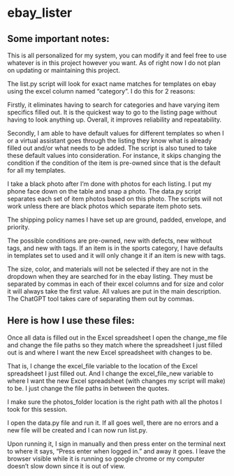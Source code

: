 # ebay_lister

## Some important notes:

This is all personalized for my system, you can modify it and feel free to use whatever is in this project however you want. As of right now I do not plan on updating or maintaining this project.

The list.py script will look for exact name matches for templates on ebay using the excel column named  “category”. I do this for 2 reasons:

Firstly, it eliminates having to search for categories and have varying item specifics filled out. It is the quickest way to go to the listing page without having to look anything up. Overall, it improves reliability and repeatability. 

Secondly, I am able to have default values for different templates so when I or a virtual assistant goes through the listing they know what is already filled out and/or what needs to be added. The script is also tuned to take these default values into consideration. For instance, it skips changing the condition if the condition of the item is pre-owned since that is the default for all my templates.

I take a black photo after I’m done with photos for each listing. I put my phone face down on the table and snap a photo. The data.py script separates each set of item photos based on this photo. The scripts will not work unless there are black photos which separate item photo sets.

The shipping policy names I have set up are ground, padded, envelope, and priority.

The possible conditions are pre-owned, new with defects, new without tags, and new with tags. If an item is in the sports category, I have defaults in templates set to used and it will only change it if an item is new with tags.

The size, color, and materials will not be selected if they are not in the dropdown when they are searched for in the ebay listing. They must be separated by commas in each of their excel columns and for size and color it will always take the first value. All values are put in the main description. The ChatGPT tool takes care of separating them out by commas.

## Here is how I use these files:

Once all data is filled out in the Excel spreadsheet I open the change_me file and change the file paths so they match where the spreadsheet I just filled out is and where I want the new Excel spreadsheet with changes to be. 

That is, I change the excel_file variable to the location of the Excel spreadsheet I just filled out. And I change the excel_file_new variable to where I want the new Excel spreadsheet (with changes my script will make) to be. I just change the file paths in between the quotes.

I make sure the photos_folder location is the right path with all the photos I took for this session.

I open the data.py file and run it. If all goes well, there are no errors and a new file will be created and I can now run list.py.

Upon running it, I sign in manually and then press enter on the terminal next to where it says, “Press enter when logged in.” and away it goes. I leave the browser visible while it is running so google chrome or my computer doesn’t slow down since it is out of view.



